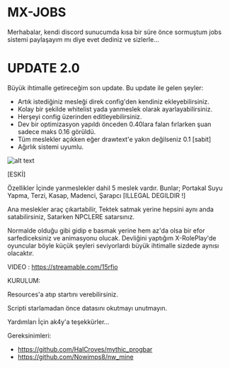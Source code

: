# MX-JOBS

Merhabalar, kendi discord sunucumda kısa bir süre önce sormuştum jobs sistemi paylaşayım mı diye evet dediniz ve sizlerle...

# UPDATE 2.0

Büyük ihtimalle getireceğim son update. Bu update ile gelen şeyler:
- Artık istediğiniz mesleği direk config'den kendiniz ekleyebilirsiniz.
- Kolay bir şekilde whitelist yada yanmeslek olarak ayarlayabilirsiniz.
- Herşeyi config üzerinden editleyebilirsiniz.
- Dev bir optimizasyon yapıldı önceden 0.40lara falan fırlarken şuan sadece maks 0.16 görüldü. 
- Tüm meslekler açıkken eğer drawtext'e yakın değilseniz 0.1 [sabit]
- Ağırlık sistemi uyumlu.


![alt text](https://cdn.discordapp.com/attachments/769881228030771201/780146049914372096/unknown.png)


[ESKİ]

Özellikler
İçinde yanmeslekler dahil 5 meslek vardır. Bunlar;
Portakal Suyu Yapma,
Terzi,
Kasap,
Madenci,
Şarapcı [ILLEGAL DEGILDIR !]

Ana meslekler araç çıkartabilir,
Tektek satmak yerine hepsini aynı anda satabilirsiniz,
Satarken NPCLERE satarsınız.

Normalde olduğu gibi gidip e basmak yerine hem az'da olsa bir efor sarfediceksiniz ve animasyonu olucak. Devliğini yaptığım X-RolePlay'de oyuncular böyle küçük şeyleri seviyorlardı büyük ihtimalle sizdede aynısı olacaktır.


VIDEO : https://streamable.com/15rfio

KURULUM:

Resources'a atıp startını verebilirsiniz.

Scripti starlamadan önce datasını okutmayı unutmayın.

Yardımları İçin ak4y'a teşekkürler...

Gereksinimleri:

- https://github.com/HalCroves/mythic_progbar
- https://github.com/Nowimps8/nw_mine
